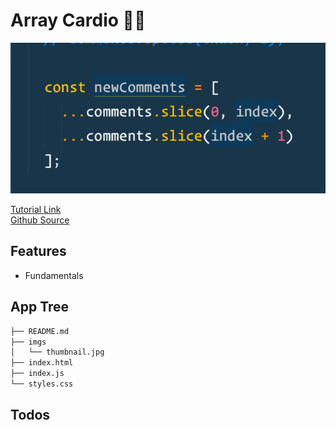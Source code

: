 # Array Cardio 💪💪

<img src="https://raw.githubusercontent.com/moisestech/js30/master/Array-Cardio-Day-2/imgs/thumbnail.jpg" />

[Tutorial Link](https://courses.wesbos.com/account/access/5f602c40f8289514d0f9b6fc/view/194130101)   
[Github Source](https://github.com/wesbos/JavaScript30/tree/master/07%20-%20Array%20Cardio%20Day%202)

## Features

- Fundamentals

## App Tree

```bash
├── README.md
├── imgs
│   └── thumbnail.jpg
├── index.html
├── index.js
└── styles.css
```

## Todos